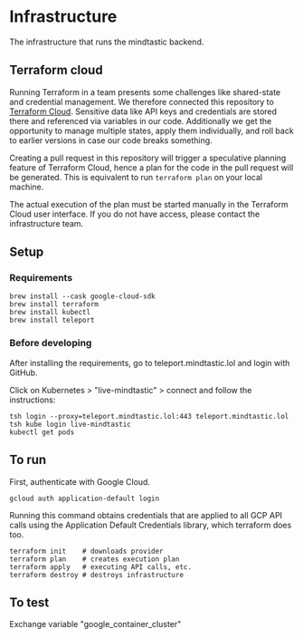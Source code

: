 # Infrastructure
The infrastructure that runs the mindtastic backend.

## Terraform cloud

Running Terraform in a team presents some challenges like shared-state and credential management. We therefore connected this repository to [Terraform Cloud](https://app.terraform.io/app). Sensitive data like API keys and credentials are stored there and referenced via variables in our code. Additionally we get the opportunity to manage multiple states, apply them individually, and roll back to earlier versions in case our code breaks something.

Creating a pull request in this repository will trigger a speculative planning feature of Terraform Cloud, hence a plan for the code in the pull request will be generated. This is equivalent to run `terraform plan` on your local machine.

The actual execution of the plan must be started manually in the Terraform Cloud user interface. If you do not have access, please contact the infrastructure team.

## Setup

### Requirements

    brew install --cask google-cloud-sdk
    brew install terraform
    brew install kubectl
    brew install teleport

### Before developing

After installing the requirements, go to teleport.mindtastic.lol and login with GitHub.

Click on Kubernetes > "live-mindtastic" > connect and follow the instructions:

    tsh login --proxy=teleport.mindtastic.lol:443 teleport.mindtastic.lol
    tsh kube login live-mindtastic
    kubectl get pods

## To run

First, authenticate with Google Cloud.

    gcloud auth application-default login

Running this command obtains credentials that are applied to all GCP API calls using the Application Default Credentials library, which terraform does too.

    terraform init    # downloads provider
    terraform plan    # creates execution plan
    terraform apply   # executing API calls, etc.
    terraform destroy # destroys infrastructure

## To test

Exchange variable "google_container_cluster"
